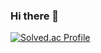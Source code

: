 ### Hi there 👋

[![Solved.ac Profile](http://mazassumnida.wtf/api/v2/generate_badge?boj=gmlrnjs0)](https://solved.ac/gmlrnjs0/)
<!--
**22thking/22thking** is a ✨ _special_ ✨ repository because its `README.md` (this file) appears on your GitHub profile.

Here are some ideas to get you started:

- 🔭 I’m currently working on ...
- 🌱 I’m currently learning ...
- 👯 I’m looking to collaborate on ...
- 🤔 I’m looking for help with ...
- 💬 Ask me about ...
- 📫 How to reach me: ...
- 😄 Pronouns: ...
- ⚡ Fun fact: ...
-->
